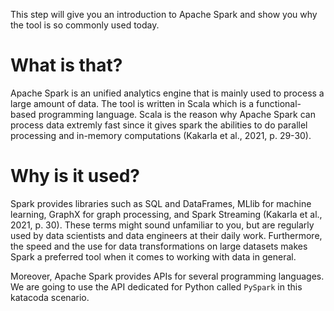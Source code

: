 This step will give you an introduction to Apache Spark and show you why the tool is so commonly used today.

# What is that?

Apache Spark is an unified analytics engine that is mainly used to process a large amount of data. The tool is written in Scala which is a functional-based programming language. Scala is the reason why Apache Spark can process data extremly fast since it gives spark the abilities to do parallel processing and in-memory computations (Kakarla et al., 2021, p. 29-30). 

# Why is it used?

Spark provides libraries such as SQL and DataFrames, MLlib for machine learning, GraphX for graph processing, and Spark Streaming (Kakarla et al., 2021, p. 30). These terms might sound unfamiliar to you, but are regularly used by data scientists and data engineers at their daily work. Furthermore, the speed and the use for data transformations on large datasets makes Spark a preferred tool when it comes to working with data in general.

Moreover, Apache Spark provides APIs for several programming languages. We are going to use the API dedicated for Python called `PySpark` in this katacoda scenario.